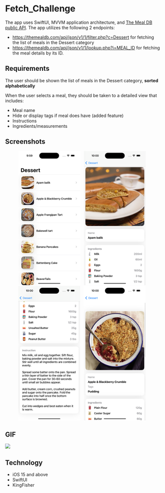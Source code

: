 # Fetch_Challenge
The app uses SwiftUI, MVVM application architecture, and [The Meal DB public API](https://www.themealdb.com/). The app utilizes the following 2 endpoints: 
- https://themealdb.com/api/json/v1/1/filter.php?c=Dessert for fetching the list of meals in the Dessert category
- https://themealdb.com/api/json/v1/1/lookup.php?i=MEAL_ID for fetching the meal details by its
ID.

## Requirements
The user should be shown the list of meals in the Dessert category, **sorted alphabetically**

When the user selects a meal, they should be taken to a detailed view that includes:
- Meal name
- Hide or display tags if meal does have (added feature)
- Instructions
- Ingredients/measurements

## Screenshots
<p align="center">
    <img src="https://github.com/DuyKhangTruong/Fetch_Challenge/blob/main/screenshot1.png" width="200"> &nbsp;
    <img src="https://github.com/DuyKhangTruong/Fetch_Challenge/blob/main/screenshot2.png" width="200"> &nbsp;
    <img src="https://github.com/DuyKhangTruong/Fetch_Challenge/blob/main/screenshot3.png" width="200"> &nbsp;
    <img src="https://github.com/DuyKhangTruong/Fetch_Challenge/blob/main/screenshot4.png" width="200"> &nbsp;

</p>

## GIF
![](https://github.com/DuyKhangTruong/Fetch_Challenge/blob/main/demo.gif)

## Technology
- iOS 15 and above
- SwiftUI
- KingFisher
